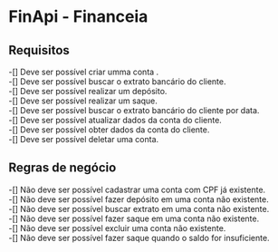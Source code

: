 # FinApi - Financeia

## Requisitos

-[] Deve ser possível criar umma conta . <br />
-[] Deve ser possível buscar o extrato bancário do cliente. <br />
-[] Deve ser possível realizar um depósito. <br />
-[] Deve ser possível realizar um saque. <br />
-[] Deve ser possível buscar o extrato bancário do cliente por  data.<br />
-[] Deve ser possível atualizar dados da conta do cliente. <br />
-[] Deve ser possível obter dados da conta do cliente. <br />
-[] Deve ser possível deletar uma conta. <br />

## Regras de negócio<br />

-[] Não deve ser possível cadastrar uma conta com CPF já existente. <br />
-[] Não deve ser possível fazer depósito em uma conta não existente. <br />
-[] Não deve ser possível buscar extrato em uma conta não existente. <br />
-[] Não deve ser possível fazer saque em uma conta não existente. <br />
-[] Não deve ser possível excluir uma conta não existente. <br />
-[] Não deve ser possível fazer saque quando o saldo for insuficiente. <br />
